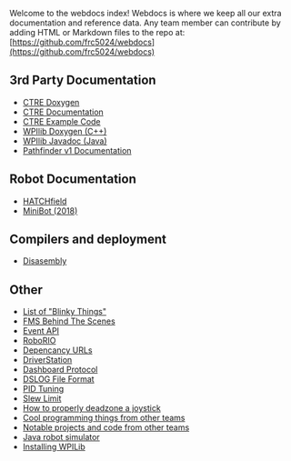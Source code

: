Welcome to the webdocs index! Webdocs is where we keep all our extra documentation and reference data. Any team member can contribute by adding HTML or Markdown files to the repo at: [https://github.com/frc5024/webdocs](https://github.com/frc5024/webdocs)

<!-- ## Team Related -->
<!-- - [Trello Usage](./trello.html) -->
  
## 3rd Party Documentation
 - [CTRE Doxygen](http://www.ctr-electronics.com/downloads/api/cpp/html/index.html)
 - [CTRE Documentation](https://phoenix-documentation.readthedocs.io/en/latest/index.html)
 - [CTRE Example Code](https://github.com/CrossTheRoadElec/Phoenix-Examples-Languages)
 - [WPIlib Doxygen (C++)](http://first.wpi.edu/FRC/roborio/release/docs/cpp/classfrc_1_1TimedCommand.html)
 - [WPIlib Javadoc (Java)](https://first.wpi.edu/FRC/roborio/release/docs/java/)
 - [Pathfinder v1 Documentation](https://github.com/JacisNonsense/Pathfinder/wiki)

## Robot Documentation
 - [HATCHfield](https://frc5024.github.io/DeepSpace/)
 - [MiniBot (2018)](https://frc5024.github.io/BaseBot)
  
## Compilers and deployment
 - [Disasembly](./ghidra.html)

## Other
 - [List of "Blinky Things"](https://wpilib.screenstepslive.com/s/currentCS/m/cs_hardware/l/144972-status-light-quick-reference)
 - [FMS Behind The Scenes](./fms.html)
 - [Event API](./eventapi.html)
 - [RoboRIO](./roborio.html)
 - [Depencancy URLs](./deps.txt)
 - [DriverStation](./ds.html)
 - [Dashboard Protocol](https://frcture.readthedocs.io/en/latest/driverstation/dashboard.html)
 - [DSLOG File Format](https://frcture.readthedocs.io/en/latest/driverstation/logging.html)
 - [PID Tuning](https://frc-pdr.readthedocs.io/en/latest/control/pid_control.html#proportional)
 - [Slew Limit](https://www.chiefdelphi.com/t/acceleration-ramp-up-code/133556/8?u=ewpratten)
 - [How to properly deadzone a joystick](http://www.mimirgames.com/articles/games/joystick-input-and-using-deadbands/)
 - [Cool programming things from other teams](https://www.chiefdelphi.com/t/best-frc-programming-featues/353571/)
 - [Notable projects and code from other teams](./otherteams.html)
 - [Java robot simulator](https://github.com/pjreiniger/SnobotSim)
 - [Installing WPILib](http://wpilib.screenstepslive.com/s/currentCS/m/java/l/1027503-installing-c-and-java-development-tools-for-frc)

<!-- Global site tag (gtag.js) - Google Analytics -->
<script async src="https://www.googletagmanager.com/gtag/js?id=UA-139497732-2"></script>
<script>
  window.dataLayer = window.dataLayer || [];
  function gtag(){dataLayer.push(arguments);}
  gtag('js', new Date());

  gtag('config', 'UA-139497732-2');
</script>
